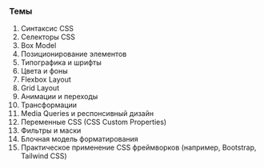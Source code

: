 ### Темы

1. Синтаксис CSS
2. Селекторы CSS
3. Box Model
4. Позиционирование элементов
5. Типографика и шрифты
6. Цвета и фоны
7. Flexbox Layout
8. Grid Layout
9. Анимации и переходы
10. Трансформации
11. Media Queries и респонсивный дизайн
12. Переменные CSS (CSS Custom Properties)
13. Фильтры и маски
14. Блочная модель форматирования
15. Практическое применение CSS фреймворков (например, Bootstrap, Tailwind CSS)
